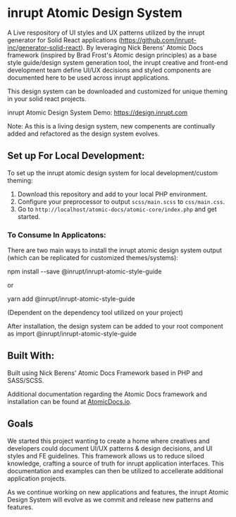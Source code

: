 
# inrupt Atomic Design System

A Live respository of UI styles and UX patterns utilized by the inrupt generator for Solid React applications (<a href="https://github.com/inrupt-inc/generator-solid-react" target="_blank">https://github.com/inrupt-inc/generator-solid-react</a>). By leveraging Nick Berens' Atomic Docs framework (inspired by Brad Frost's Atomic design principles) as a base style guide/design system generation tool, the inrupt creative and front-end development team define UI/UX decisions and styled components are documented here to be used across inrupt applications. 
	
This design system can be downloaded and customized for unique theming in your solid react projects. 

inrupt Atomic Design System Demo: <a href="https://design.inrupt.com" target="_blank">https://design.inrupt.com</a>

Note: As this is a living design system, new compenents are continually added and refactored as the design system evolves. 


## Set up For Local Development:

To set up the inrupt atomic design system for local development/custom theming: 

1. Download this repository and add to your local PHP environment.
2. Configure your preprocessor to output `scss/main.scss` to `css/main.css`.
3. Go to `http://localhost/atomic-docs/atomic-core/index.php` and get started.


### To Consume In Applicatons: 

There are two main ways to install the inrupt atomic design system output (which can be replicated for customized themes/systems):

npm install --save @inrupt/inrupt-atomic-style-guide

or 
 
yarn add @inrupt/inrupt-atomic-style-guide 

(Dependent on the dependency tool utilized on your project)

After installation, the design system can be added to your root component as import @inrupt/inrupt-atomic-style-guide

## Built With:
Built using Nick Berens' Atomic Docs Framework based in PHP and SASS/SCSS. 

Additional documentation regarding the Atomic Docs framework and installation can be found at <a href="http://atomicdocs.io/">AtomicDocs.io</a>.


## Goals

We started this project wanting to create a home where creatives and developers could document UI/UX patterns & design decisions, and UI styles and FE guidelines. This framework allows us to reduce siloed knowledge, crafting a source of truth for inrupt application interfaces. This documentation and examples can then be utilized to accellerate additional application projects.  

As we continue working on new applications and features, the inrupt Atomic Design System will evolve as we commit and release new patterns and features. 










